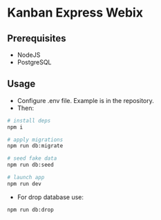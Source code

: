 # Kanban Express Webix

## Prerequisites

* NodeJS
* PostgreSQL

## Usage

* Configure .env file. Example is in the repository.
* Then:

```bash
# install deps
npm i

# apply migrations
npm run db:migrate

# seed fake data
npm run db:seed

# launch app
npm run dev

```

* For drop database use:
```bash
npm run db:drop
```
